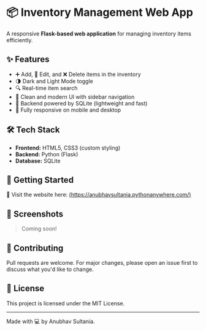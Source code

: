 # 📦 Inventory Management Web App

A responsive **Flask-based web application** for managing inventory items efficiently.

## ✨ Features

- ➕ Add, 📝 Edit, and ❌ Delete items in the inventory
- 🌗 Dark and Light Mode toggle
- 🔍 Real-time item search
- 🧼 Clean and modern UI with sidebar navigation
- 💾 Backend powered by SQLite (lightweight and fast)
- 📱 Fully responsive on mobile and desktop

## 🛠️ Tech Stack

- **Frontend:** HTML5, CSS3 (custom styling)
- **Backend:** Python (Flask)
- **Database:** SQLite

## 🚀 Getting Started

🔗 Visit the website here: [(https://anubhavsultania.pythonanywhere.com/)](https://anubhavsultania.pythonanywhere.com/)

## 📸 Screenshots

> Coming soon!

## 🤝 Contributing

Pull requests are welcome. For major changes, please open an issue first to discuss what you'd like to change.

## 📄 License

This project is licensed under the MIT License.

---

Made with 💻 by Anubhav Sultania.


